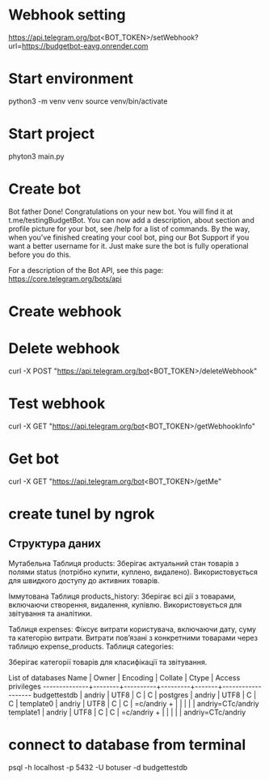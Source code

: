 # Webhook setting
https://api.telegram.org/bot<BOT_TOKEN>/setWebhook?url=https://budgetbot-eavg.onrender.com

# Start environment
python3 -m venv venv
source venv/bin/activate

# Start project
phyton3 main.py

# Create bot
Bot father
Done! Congratulations on your new bot. You will find it at t.me/testingBudgetBot. You can now add a description, about section and profile picture for your bot, see /help for a list of commands. By the way, when you've finished creating your cool bot, ping our Bot Support if you want a better username for it. Just make sure the bot is fully operational before you do this.

For a description of the Bot API, see this page: https://core.telegram.org/bots/api

# Create webhook

# Delete webhook
curl -X POST "https://api.telegram.org/bot<BOT_TOKEN>/deleteWebhook"

# Test webhook
curl -X GET "https://api.telegram.org/bot<BOT_TOKEN>/getWebhookInfo"

# Get bot
curl -X GET "https://api.telegram.org/bot<BOT_TOKEN>/getMe"

# create tunel by ngrok

## Структура даних

Мутабельна Таблиця products:
Зберігає актуальний стан товарів з полями status (потрібно купити, куплено, видалено).
Використовується для швидкого доступу до активних товарів.

Іммутована Таблиця products_history:
Зберігає всі дії з товарами, включаючи створення, видалення, купівлю.
Використовується для звітування та аналітики.

Таблиця expenses:
Фіксує витрати користувача, включаючи дату, суму та категорію витрати.
Витрати пов’язані з конкретними товарами через таблицю expense_products.
Таблиця categories:

Зберігає категорії товарів для класифікації та звітування.

 List of databases
     Name     | Owner  | Encoding | Collate | Ctype | Access privileges 
--------------+--------+----------+---------+-------+-------------------
 budgettestdb | andriy | UTF8     | C       | C     | 
 postgres     | andriy | UTF8     | C       | C     | 
 template0    | andriy | UTF8     | C       | C     | =c/andriy        +
              |        |          |         |       | andriy=CTc/andriy
 template1    | andriy | UTF8     | C       | C     | =c/andriy        +
              |        |          |         |       | andriy=CTc/andriy

# connect to database from terminal
psql -h localhost -p 5432 -U botuser -d budgettestdb

